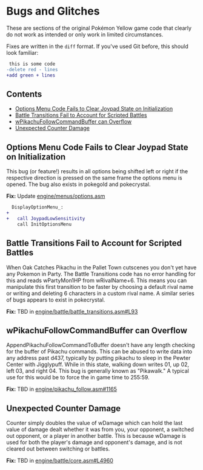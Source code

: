 # Bugs and Glitches

These are sections of the original Pokémon Yellow game code that clearly do not work as intended or only work in limited circumstances.

Fixes are written in the `diff` format. If you've used Git before, this should look familiar:

```diff
 this is some code
-delete red - lines
+add green + lines
```


## Contents

- [Options Menu Code Fails to Clear Joypad State on Initialization](#options-menu-code-fails-to-clear-joypad-state-on-initialization)
- [Battle Transitions Fail to Account for Scripted Battles](#battle-transitions-fail-to-account-for-scripted-battles)
- [wPikachuFollowCommandBuffer can Overflow](#wpikachufollowcommandbuffer-can-overflow)
- [Unexpected Counter Damage](#unexpected-counter-damage)

## Options Menu Code Fails to Clear Joypad State on Initialization

This bug (or feature!) results in all options being shifted left or right if the respective direction is pressed on the same frame the options menu is opened.
The bug also exists in pokegold and pokecrystal.

**Fix:** Update [engine/menus/options.asm](/engine/menus/options.asm)

```diff
  DisplayOptionMenu_:
+
+   call JoypadLowSensitivity
    call InitOptionsMenu
```

## Battle Transitions Fail to Account for Scripted Battles

When Oak Catches Pikachu in the Pallet Town cutscenes you don't yet have any Pokemon in Party.
The Battle Transitions code has no error handling for this and reads wPartyMon1HP from wRivalName+6.
This means you can manipulate this first transition to be faster by choosing a default rival name or writing and deleting 6 characters in a custom rival name.
A similar series of bugs appears to exist in pokecrystal.

**Fix:** TBD in [engine/battle/battle_transitions.asm#L93](/engine/battle/battle_transitions.asm#L93)

## wPikachuFollowCommandBuffer can Overflow

AppendPikachuFollowCommandToBuffer doesn't have any length checking for the buffer of Pikachu commands.
This can be abused to write data into any address past d437, typically by putting pikachu to sleep in the Pewter Center with Jigglypuff.
While in this state, walking down writes 01, up 02, left 03, and right 04.
This bug is generally known as "Pikawalk."
A typical use for this would be to force the in game time to 255:59.

**Fix:** TBD in [engine/pikachu_follow.asm#1165](/engine/pikachu_follow.asm#1165)

## Unexpected Counter Damage

Counter simply doubles the value of wDamage which can hold the last value of damage dealt whether it was from you, your opponent, a switched out opponent, or a player in another battle.
This is because wDamage is used for both the player's damage and opponent's damage, and is not cleared out between switching or battles.

**Fix:** TBD in [engine/battle/core.asm#L4960](/engine/battle/core.asm#L4960)
